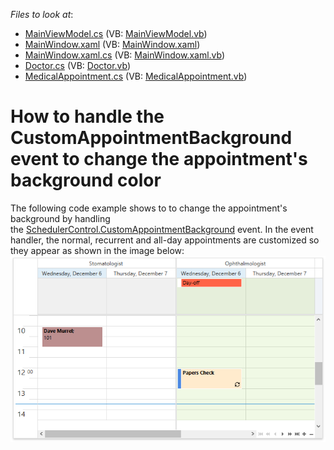 <!-- default file list -->
*Files to look at*:

* [MainViewModel.cs](./CS/CustomAppointmentBackground/MainViewModel.cs) (VB: [MainViewModel.vb](./VB/CustomAppointmentBackground/MainViewModel.vb))
* [MainWindow.xaml](./CS/CustomAppointmentBackground/MainWindow.xaml) (VB: [MainWindow.xaml](./VB/CustomAppointmentBackground/MainWindow.xaml))
* [MainWindow.xaml.cs](./CS/CustomAppointmentBackground/MainWindow.xaml.cs) (VB: [MainWindow.xaml.vb](./VB/CustomAppointmentBackground/MainWindow.xaml.vb))
* [Doctor.cs](./CS/CustomAppointmentBackground/Model/Doctor.cs) (VB: [Doctor.vb](./VB/CustomAppointmentBackground/Model/Doctor.vb))
* [MedicalAppointment.cs](./CS/CustomAppointmentBackground/Model/MedicalAppointment.cs) (VB: [MedicalAppointment.vb](./VB/CustomAppointmentBackground/Model/MedicalAppointment.vb))
<!-- default file list end -->
# How to handle the CustomAppointmentBackground event to change the appointment's background color


The following code example shows to to change the appointment's background by handling the <a href="https://documentation.devexpress.com/WPF/DevExpress.Xpf.Scheduling.SchedulerControl.CustomAppointmentBackground.event">SchedulerControl.CustomAppointmentBackground</a> event. In the event handler, the normal, recurrent and all-day appointments are customized so they appear as shown in the image below:<br><img src="https://raw.githubusercontent.com/DevExpress-Examples/how-to-handle-the-customappointmentbackground-event-to-change-the-appointments-background-t584687/17.2.4+/media/bebcb0df-bc6b-416b-9974-3091d8fc8910.png">

<br/>


